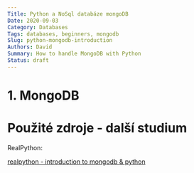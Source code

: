 ```yaml
---
Title: Python a NoSql databáze mongoDB
Date: 2020-09-03
Category: Databases
Tags: databases, beginners, mongodb
Slug: python-mongodb-introduction
Authors: David
Summary: How to handle MongoDB with Python
Status: draft
---
```




# 1. MongoDB

# Použité zdroje - další studium

RealPython:

[realpython - introduction to mongodb & python](https://realpython.com/introduction-to-mongodb-and-python/)